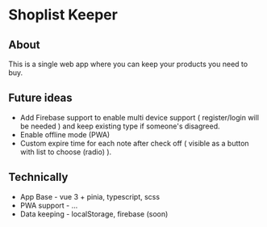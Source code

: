 # Shoplist Keeper

## About

This is a single web app where you can keep your products you need to buy.

## Future ideas

- Add Firebase support to enable multi device support ( register/login will be needed ) and keep existing type if someone's disagreed.
- Enable offline mode (PWA)
- Custom expire time for each note after check off ( visible as a button with list to choose (radio) ).

## Technically

- App Base - vue 3 + pinia, typescript, scss
- PWA support - ...
- Data keeping - localStorage, firebase (soon)
